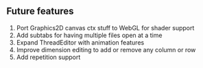 ## Future features

1. Port Graphics2D canvas ctx stuff to WebGL for shader support
2. Add subtabs for having multiple files open at a time
3. Expand ThreadEditor with animation features
4. Improve dimension editing to add or remove any column or row
5. Add repetition support
